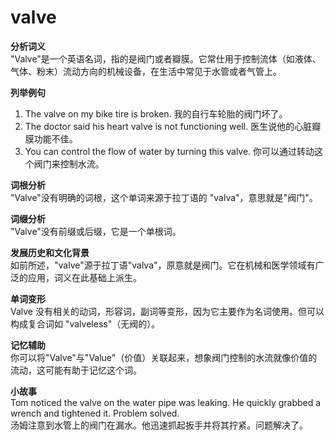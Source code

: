 # valve

**分析词义**  
"Valve"是一个英语名词，指的是阀门或者瓣膜。它常仕用于控制流体（如液体、气体、粉末）流动方向的机械设备，在生活中常见于水管或者气管上。

  

**列举例句**

  

1.  The valve on my bike tire is broken. 我的自行车轮胎的阀门坏了。
2.  The doctor said his heart valve is not functioning well. 医生说他的心脏瓣膜功能不佳。
3.  You can control the flow of water by turning this valve. 你可以通过转动这个阀门来控制水流。

  

**词根分析**  
"Valve"没有明确的词根，这个单词来源于拉丁语的 "valva"，意思就是"阀门"。

  

**词缀分析**  
"Valve"没有前缀或后缀，它是一个单根词。

  

**发展历史和文化背景**  
如前所述，"valve"源于拉丁语"valva"，原意就是阀门。它在机械和医学领域有广泛的应用，词义在此基础上派生。

  

**单词变形**  
Valve 没有相关的动词，形容词，副词等变形，因为它主要作为名词使用。但可以构成复合词如 "valveless"（无阀的）。

  

**记忆辅助**  
你可以将"Valve"与"Value"（价值）关联起来，想象阀门控制的水流就像价值的流动，这可能有助于记忆这个词。

  

**小故事**  
Tom noticed the valve on the water pipe was leaking. He quickly grabbed a wrench and tightened it. Problem solved.  
汤姆注意到水管上的阀门在漏水。他迅速抓起扳手并将其拧紧。问题解决了。
